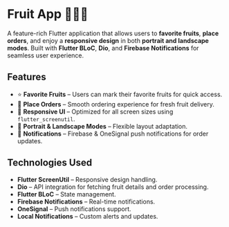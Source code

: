 # Fruit App 🍎🍊🍇

A feature-rich Flutter application that allows users to **favorite fruits**, **place orders**, and enjoy a **responsive design** in both **portrait and landscape modes**. Built with **Flutter BLoC**, **Dio**, and **Firebase Notifications** for seamless user experience.

## Features

- ⭐ **Favorite Fruits** – Users can mark their favorite fruits for quick access.
- 🛒 **Place Orders** – Smooth ordering experience for fresh fruit delivery.
- 📱 **Responsive UI** – Optimized for all screen sizes using `flutter_screenutil`.
- 🔄 **Portrait & Landscape Modes** – Flexible layout adaptation.
- 🔔 **Notifications** – Firebase & OneSignal push notifications for order updates.

## Technologies Used

- **Flutter ScreenUtil** – Responsive design handling.
- **Dio** – API integration for fetching fruit details and order processing.
- **Flutter BLoC** – State management.
- **Firebase Notifications** – Real-time notifications.
- **OneSignal** – Push notifications support.
- **Local Notifications** – Custom alerts and updates.